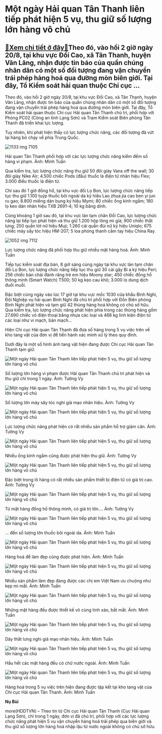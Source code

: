 Một ngày Hải quan Tân Thanh liên tiếp phát hiện 5 vụ, thu giữ số lượng lớn hàng vô chủ
======================================================================================

[:gift:Xem chi tiết ở đây:gift:](https://hddtvn.com/mot-ngay-hai-quan-tan-thanh-lien-tiep-phat-hien-5-vu-thu-giu-so-luong-lon-hang-vo-chu/)Theo đó, vào hồi 2 giờ ngày 20/8, tại khu vực Đồi Cao, xã Tân Thanh, huyện Văn Lãng, nhận được tin báo của quần chúng nhân dân có một số đối tượng đang vận chuyển trái phép hàng hoá qua đường mòn biên giới. Tại đây, Tổ Kiểm soát hải quan thuộc Chi cục …
-------------------------------------------------------------------------------------------------------------------------------------------------------------------------------------------------------------------------------------------------------------


Theo đó, vào hồi 2 giờ ngày 20/8, tại khu vực Đồi Cao, xã Tân Thanh, huyện Văn Lãng, nhận được tin báo của quần chúng nhân dân có một số đối tượng đang vận chuyển trái phép hàng hoá qua đường mòn biên giới. Tại đây, Tổ Kiểm soát hải quan thuộc Chi cục Hải quan Tân Thanh chủ trì, phối hợp với Phòng PC02 (Công an tỉnh Lạng Sơn) và Trạm Kiểm soát Biên phòng Tân Thanh đã triển khai lực lượng.


Tuy nhiên, khi phát hiện thấy có lực lượng chức năng, các đối tượng đã vứt lại hàng bỏ chạy về phía Trung Quốc.





![1133 img 7105](https://haiquanonline.com.vn/stores/news_dataimages/nubt/082020/21/18/in_article/1133_IMG_7105.jpg?rt=20200821185135 "Hải quan Tân Thanh phối hợp với các lực lượng chức năng kiểm đếm số hàng vi phạm. Ảnh: Minh Tuấn")


Hải quan Tân Thanh phối hợp với các lực lượng chức năng kiểm đếm số hàng vi phạm. Ảnh: Minh Tuấn



Qua kiểm tra, lực lượng chức năng thu giữ 50 đôi giày Vans off the wall; 30 đôi giày Nike Air; 4.500 chiếc Pods (đầu) thuốc lá điện tử nhãn hiệu Flex; 3.000 điếu thuốc lá điện tử.


Chỉ sau đó 1 giờ đồng hồ, tại khu vực đồi Lọ Bon, lực lượng chức năng tiếp tục thu giữ 1.100 tuýp thuốc bôi ngoài da ký hiệu Lao zhua jia cao ben yi jun ru gao; 8.800 miếng dán bụng ký hiệu Mymi; 80 chiếc ống kính ngắm; 180 lọ keo dán nhãn hiệu TXB 2691-4; 10 kg băng dính.


Cũng khoảng 1 giờ sau đó, tại khu vực lán tạm chân Đồi Cao, lực lượng chức năng lại tiếp tục phát hiện và thu giữ 1.200 hộp lông mi giả; 900 chiếc thắt lưng; 250 quần lót nữ hiệu Muji; 1.260 cái quần đùi nữ ký hiệu Uniqlo; 675 chiếc máy sấy tóc hiệu HM-207; 5 loa phóng thanh cầm tay hiệu China Ray.





![1052 img 7112](https://haiquanonline.com.vn/stores/news_dataimages/nubt/082020/21/18/in_article/1052_IMG_7112.jpg?rt=20200821185135 "Lực lượng chức năng đã phối hợp thu giữ nhiều mặt hàng hoá. Ảnh: Minh Tuấn")


Lực lượng chức năng đã phối hợp thu giữ nhiều mặt hàng hoá. Ảnh: Minh Tuấn



Tiếp tục kiểm soát địa bàn, 8 giờ sáng cùng ngày tại khu vực lán tạm chân đồi Lọ Bon, lực lượng chức năng tiếp tục thu giữ 30 cái gậy Bi a ký hiệu Peri; 256 chiếc bàn chải đánh răng trẻ em hiệu Moony star; 450 chiếc đồng hồ thông minh (Smart Watch) T500; 50 kg kẹo cau khô; 3.000 lọ dung dịch đuổi muỗi.


Đặc biệt cùng ngày vào lúc 17 giờ tại khu vực mốc 1030 cửa khẩu Bình Nghi, Đội Nghiệp vụ hải quan Bình Nghi đã chủ trì phối hợp với Đồn Biên phòng Bình Nghi phát hiện và tạm giữ 42 thùng hàng hoá không có chủ sở hữu. Qua kiểm tra, lực lượng chức năng phát hiện phía trong các thùng hàng gồm 27.690 chiếc vỏ điện thoại bằng nhựa các loại và 468 kg linh kiện điện tử các loại như vi mạch, bản mạch…


Hiện Chi cục Hải quan Tân Thanh đã đưa số hàng trong 5 vụ việc trên về kho tang vật của đơn vị để tiến hành xác minh xử lý theo quy đinh.


Dưới đây là một số hình ảnh tang vật hiện đang được Chi cục Hải quan Tân Thanh tạm giữ:





![Một ngày Hải quan Tân Thanh liên tiếp phát hiện 5 vụ, thu giữ số lượng lớn hàng vô chủ](https://haiquanonline.com.vn/stores/news_dataimages/nubt/082020/21/18/in_article/1034_IMG_7091.jpg?rt=20200821185135 "Một ngày Hải quan Tân Thanh liên tiếp phát hiện 5 vụ, thu giữ số lượng lớn hàng vô chủ")


Số lượng lớn hàng vi phạm được Hải quan Tân Thanh chủ trì phát hiện và thu giữ chỉ trong 1 ngày. Ảnh: Tường Vy






![Một ngày Hải quan Tân Thanh liên tiếp phát hiện 5 vụ, thu giữ số lượng lớn hàng vô chủ](https://haiquanonline.com.vn/stores/news_dataimages/nubt/082020/21/18/in_article/1035_IMG_7092.jpg?rt=20200821185135 "Một ngày Hải quan Tân Thanh liên tiếp phát hiện 5 vụ, thu giữ số lượng lớn hàng vô chủ")


Số lượng lớn máy sây tóc nghi giả mạo nhãn hiệu. Ảnh: Tường Vy






![Một ngày Hải quan Tân Thanh liên tiếp phát hiện 5 vụ, thu giữ số lượng lớn hàng vô chủ](https://haiquanonline.com.vn/stores/news_dataimages/nubt/082020/21/18/in_article/1037_IMG_7094.jpg?rt=20200821185135 "Một ngày Hải quan Tân Thanh liên tiếp phát hiện 5 vụ, thu giữ số lượng lớn hàng vô chủ")


Lực lượng chức năng phát hiện có rất nhiều sản phẩm hỗ trợ giảm cân. Ảnh: Tường Vy






![Một ngày Hải quan Tân Thanh liên tiếp phát hiện 5 vụ, thu giữ số lượng lớn hàng vô chủ](https://haiquanonline.com.vn/stores/news_dataimages/nubt/082020/21/18/in_article/1039_IMG_7095.jpg?rt=20200821185135 "Một ngày Hải quan Tân Thanh liên tiếp phát hiện 5 vụ, thu giữ số lượng lớn hàng vô chủ")


Nhiều ống kính ngắm cũng được phát hiện thu giữ. Ảnh: Tường Vy






![Một ngày Hải quan Tân Thanh liên tiếp phát hiện 5 vụ, thu giữ số lượng lớn hàng vô chủ](https://haiquanonline.com.vn/stores/news_dataimages/nubt/082020/21/18/in_article/1041_IMG_7102.jpg?rt=20200821185135 "Một ngày Hải quan Tân Thanh liên tiếp phát hiện 5 vụ, thu giữ số lượng lớn hàng vô chủ")


Đặc biệt trong lô hàng có rất nhiều sản phẩm thiết bị điện tử có giá trị cao. Ảnh: Tường Vy






![Một ngày Hải quan Tân Thanh liên tiếp phát hiện 5 vụ, thu giữ số lượng lớn hàng vô chủ](https://haiquanonline.com.vn/stores/news_dataimages/nubt/082020/21/18/in_article/1043_IMG_7104.jpg?rt=20200821185135 "Một ngày Hải quan Tân Thanh liên tiếp phát hiện 5 vụ, thu giữ số lượng lớn hàng vô chủ")


Từ mặt hàng đồng hồ thông minh, có giá trị lớn…. Ảnh: Tường Vy






![Một ngày Hải quan Tân Thanh liên tiếp phát hiện 5 vụ, thu giữ số lượng lớn hàng vô chủ](https://haiquanonline.com.vn/stores/news_dataimages/nubt/082020/21/18/in_article/1045_IMG_7106.jpg?rt=20200821185135 "Một ngày Hải quan Tân Thanh liên tiếp phát hiện 5 vụ, thu giữ số lượng lớn hàng vô chủ")


… đến số lượng lớn thuốc bôi ngoài da. Ảnh: Minh Tuấn






![Một ngày Hải quan Tân Thanh liên tiếp phát hiện 5 vụ, thu giữ số lượng lớn hàng vô chủ](https://haiquanonline.com.vn/stores/news_dataimages/nubt/082020/21/18/in_article/1047_IMG_7107.jpg?rt=20200821185135 "Một ngày Hải quan Tân Thanh liên tiếp phát hiện 5 vụ, thu giữ số lượng lớn hàng vô chủ")


Hàng hoá để làm đẹp cũng được phát hiện. Ảnh: Minh Tuấn






![Một ngày Hải quan Tân Thanh liên tiếp phát hiện 5 vụ, thu giữ số lượng lớn hàng vô chủ](https://haiquanonline.com.vn/stores/news_dataimages/nubt/082020/21/18/in_article/1050_IMG_7109.jpg?rt=20200821185135 "Một ngày Hải quan Tân Thanh liên tiếp phát hiện 5 vụ, thu giữ số lượng lớn hàng vô chủ")


Nhiều sản phẩm làm đẹp đang được các chị em Việt Nam ưu chuộng như kẹp mi mắt. Ảnh: Minh Tuấn






![Một ngày Hải quan Tân Thanh liên tiếp phát hiện 5 vụ, thu giữ số lượng lớn hàng vô chủ](https://haiquanonline.com.vn/stores/news_dataimages/nubt/082020/21/18/in_article/1054_IMG_7114.jpg?rt=20200821185135 "Một ngày Hải quan Tân Thanh liên tiếp phát hiện 5 vụ, thu giữ số lượng lớn hàng vô chủ")


Những mặt hàng đều được thiết kế vô cùng tinh xảo, bắt mắt. Ảnh: Minh Tuấn






![Một ngày Hải quan Tân Thanh liên tiếp phát hiện 5 vụ, thu giữ số lượng lớn hàng vô chủ](https://haiquanonline.com.vn/stores/news_dataimages/nubt/082020/21/18/in_article/1056_IMG_7117.jpg?rt=20200821185135 "Một ngày Hải quan Tân Thanh liên tiếp phát hiện 5 vụ, thu giữ số lượng lớn hàng vô chủ")


Dây thắt lưng nghi giả mạo nhãn hiệu. Ảnh: Minh Tuấn






![Một ngày Hải quan Tân Thanh liên tiếp phát hiện 5 vụ, thu giữ số lượng lớn hàng vô chủ](https://haiquanonline.com.vn/stores/news_dataimages/nubt/082020/21/18/in_article/1059_IMG_7118.jpg?rt=20200821185135 "Một ngày Hải quan Tân Thanh liên tiếp phát hiện 5 vụ, thu giữ số lượng lớn hàng vô chủ")


Hầu hết các mặt hàng đều có chữ nước ngoài. Ảnh: Minh Tuấn






![Một ngày Hải quan Tân Thanh liên tiếp phát hiện 5 vụ, thu giữ số lượng lớn hàng vô chủ](https://haiquanonline.com.vn/stores/news_dataimages/nubt/082020/21/18/in_article/1131_IMG_7086.jpg?rt=20200821185135 "Một ngày Hải quan Tân Thanh liên tiếp phát hiện 5 vụ, thu giữ số lượng lớn hàng vô chủ")


Hàng hoá trong 5 vụ việc trên hiện đang được tập kết tại kho tang vật của Chi cục Hải quan Tân Thanh. Ảnh: Minh Tuấn




**Nụ Bùi**



more(HDDTVN) – Theo tin từ Chi cục Hải quan Tân Thanh (Cục Hải quan Lạng Sơn), chỉ trong 1 ngày, đơn vị đã chủ trì, phối hợp với các lực lượng chức năng phát hiện 5 vụ vận chuyển hàng hoá trái phép qua biên giới và thu giữ số lượng lớn hàng hoá nhập lậu từ nước ngoài không có chủ sở hữu.


